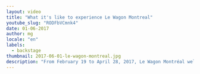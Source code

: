 ```yaml
---
layout: video
title: "What it's like to experience Le Wagon Montreal"
youtube_slug: "RODFbVCmnk4"
date: 01-06-2017
author: mg
locale: "en"
labels:
  - backstage
thumbnail: 2017-06-01-le-wagon-montreal.jpg
description: "From February 19 to April 28, 2017, Le Wagon Montréal welcomed its first batch of students : batch #63. 9 amazing humans  from all over the world. Let's have a look on what it is like to experience le Wagon Montréal."
---
```

